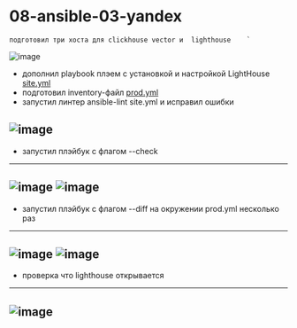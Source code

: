 # 08-ansible-03-yandex

```shell
подготовил три хоста для clickhouse vector и  lighthouse    `
```
![image](https://github.com/user-attachments/assets/7e895910-48c6-4549-94df-2c1842f72407)

- дополнил playbook плэем с установкой и настройкой LightHouse   [site.yml](https://github.com/Heimdier/ANSIBLE-03-LIGHT/blob/main/playbook/site.yml)  
- подготовил inventory-файл [prod.yml](https://github.com/Heimdier/ANSIBLE-03-LIGHT/blob/main/playbook/inventory/prod.yml)
- запустил линтер ansible-lint site.yml и исправил ошибки

![image](https://github.com/user-attachments/assets/62a21d63-6254-4e8f-bd16-4c4e0b16ffe9)
---
- запустил плэйбук с флагом --check
---
![image](https://github.com/user-attachments/assets/f6f6d826-3961-474e-9e8c-111fb88d6964)
![image](https://github.com/user-attachments/assets/c6d1dd6c-9303-4273-a0dc-f4164dd50a44)
---
- запустил плэйбук с флагом --diff на окружении prod.yml несколько раз
---
![image](https://github.com/user-attachments/assets/fc5ace3e-0801-4faa-a32c-a17615a496d2)
![image](https://github.com/user-attachments/assets/4a549cce-9eee-4273-be3e-ce9241fa5886)
---
- проверка что lighthouse открывается
- --
![image](https://github.com/user-attachments/assets/44846983-9a2a-4159-ad85-79965e5f5858)
---

  

